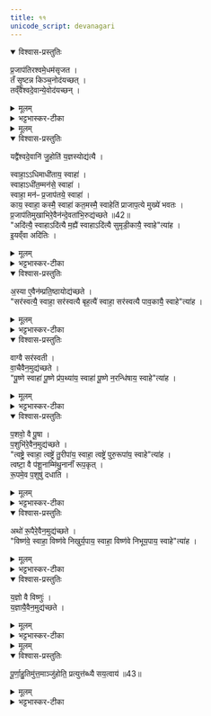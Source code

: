 ```yaml
---
title: ११
unicode_script: devanagari
---
```

<details open><summary>विश्वास-प्रस्तुतिः</summary>

प्र॒जाप॑तिरश्वमे॒धम॑सृजत ।  
तँ सृ॒ष्टन्न किञ्च॒नोद॑यच्छत् ।  
तव्ँवै॑श्वदे॒वान्ये॒वोद॑यच्छन् ।  
</details>

<details><summary>मूलम्</summary>

प्र॒जाप॑तिरश्वमे॒धम॑सृजत ।  
तँ सृ॒ष्टन्न किञ्च॒नोद॑यच्छत् ।  
तव्ँवै॑श्वदे॒वान्ये॒वोद॑यच्छन् ।  
</details>

<details><summary>भट्टभास्कर-टीका</summary>

1प्रजापतिरश्वमेधमित्वादि ॥ उद्यमनं सृष्टस्योद्घारणम् । वैश्वदेवान्येव तं सृष्टं अश्वमेधं उद्यन्तुं अशक्नुवन्, नान्यत्किंचन ।  
</details>


<details><summary>मूलम्</summary>

यद्वै॑श्वदे॒वानि॑ जु॒होति॑ ।  
य॒ज्ञस्योद्य॑त्यै ।  
</details>

<details open><summary>विश्वास-प्रस्तुतिः</summary>

यद्वै॑श्वदे॒वानि॑ जु॒होति॑  य॒ज्ञस्योद्य॑त्यै ।  

स्वाहा॒ऽऽधिमाधी॑ताय॒ स्वाहा॑ ।  
स्वाहाऽधी॑त॒म्मन॑से॒ स्वाहा॑ ।  
स्वाहा॒ मन॑ᳶ प्र॒जाप॑तये॒ स्वाहा॑ ।  
काय॒ स्वाहा॒ कस्मै॒ स्वाहा॑ कत॒मस्मै॒ स्वाहेति॑ प्राजाप॒त्ये मुख्ये॑ भवतः ।  
प्र॒जाप॑तिमुखाभिरे॒वैन॑न्दे॒वता॑भि॒रुद्य॑च्छते ॥42॥  
"अदि॑त्यै॒ स्वाहाऽदि॑त्यै म॒ह्यै॑ स्वाहाऽदि॑त्यै सुमृडी॒कायै॒ स्वाहे"त्या॑ह ।  
इ॒यव्ँवा अदि॑तिः ।  
</details>

<details><summary>मूलम्</summary>

यद्वै॑श्वदे॒वानि॑ जु॒होति॑  य॒ज्ञस्योद्य॑त्यै ।  

स्वाहा॒ऽऽधिमाधी॑ताय॒ स्वाहा॑ ।  
स्वाहाऽधी॑त॒म्मन॑से॒ स्वाहा॑ ।  
स्वाहा॒ मन॑ᳶ प्र॒जाप॑तये॒ स्वाहा॑ ।  
काय॒ स्वाहा॒ कस्मै॒ स्वाहा॑ कत॒मस्मै॒ स्वाहेति॑ प्राजाप॒त्ये मुख्ये॑ भवतः ।  
प्र॒जाप॑तिमुखाभिरे॒वैन॑न्दे॒वता॑भि॒रुद्य॑च्छते ॥42॥  
"अदि॑त्यै॒ स्वाहाऽदि॑त्यै म॒ह्यै॑ स्वाहाऽदि॑त्यै सुमृडी॒कायै॒ स्वाहे"त्या॑ह ।  
इ॒यव्ँवा अदि॑तिः ।  
</details>

<details><summary>भट्टभास्कर-टीका</summary>

यदित्यादि गतम् । प्राजापत्ये प्रजापतिदेवत्ये द्वे त्रिके मुख्ये मुखभवे भवतः । तत्र मन्त्रेष्वाम्नाते अपि पठित्वैवं दर्शयति त्रिकाणि । तत्राधीतादिभिः षड्भिः पदैः अवस्थाभेदेन प्रजापतिरेवोच्यते । तेन प्रजापतिमुखाभिः प्रजापतिप्रभृतिभिः देवताभिः अश्वमेधं उद्यच्छते उद्भूतसामर्थ्यमारभते ॥
</details>

<details open><summary>विश्वास-प्रस्तुतिः</summary>

अ॒स्या ए॒वैन॑म्प्रति॒ष्ठायोद्य॑च्छते ।  
"सर॑स्वत्यै॒ स्वाहा॒ सर॑स्वत्यै बृह॒त्यै॑ स्वाहा॒ सर॑स्वत्यै पाव॒कायै॒ स्वाहे"त्या॑ह ।  
</details>

<details><summary>मूलम्</summary>

अ॒स्या ए॒वैन॑म्प्रति॒ष्ठायोद्य॑च्छते ।  
"सर॑स्वत्यै॒ स्वाहा॒ सर॑स्वत्यै बृह॒त्यै॑ स्वाहा॒ सर॑स्वत्यै पाव॒कायै॒ स्वाहे"त्या॑ह ।  
</details>

<details><summary>भट्टभास्कर-टीका</summary>

2अस्या एवेति ॥ प्रतिष्ठाय प्रतिष्ठालाभेन अस्याः पृथिव्याः एनं अश्वमेधं उद्यच्छते ॥
</details>

<details open><summary>विश्वास-प्रस्तुतिः</summary>

वाग्वै सर॑स्वती ।  
वा॒चैवैन॒मुद्य॑च्छते ।  
"पू॒ष्णे स्वाहा॑ पू॒ष्णे प्र॑प॒थ्या॑य॒ स्वाहा॑ पू॒ष्णे न॒रन्धि॑षाय॒ स्वाहे"त्या॑ह ।  
</details>

<details><summary>मूलम्</summary>

वाग्वै सर॑स्वती ।  
वा॒चैवैन॒मुद्य॑च्छते ।  
"पू॒ष्णे स्वाहा॑ पू॒ष्णे प्र॑प॒थ्या॑य॒ स्वाहा॑ पू॒ष्णे न॒रन्धि॑षाय॒ स्वाहे"त्या॑ह ।  
</details>

<details><summary>भट्टभास्कर-टीका</summary>

3वाग्वा इत्यादि ॥ गतम् ॥
</details>

<details open><summary>विश्वास-प्रस्तुतिः</summary>

प॒शवो॒ वै पू॒षा ।  
प॒शुभि॑रे॒वैन॒मुद्य॑च्छते ।  
"त्वष्ट्रे॒ स्वाहा॒ त्वष्ट्रे॑ तु॒रीपा॑य॒ स्वाहा॒ त्वष्ट्रे॑ पुरु॒रूपा॑य॒ स्वाहे"त्या॑ह ।  
त्वष्टा॒ वै प॑शू॒नाम्मि॑थु॒नानाँ॑ रूप॒कृत् ।  
रू॒पमे॒व प॒शुषु॑ दधाति ।  
</details>

<details><summary>मूलम्</summary>

प॒शवो॒ वै पू॒षा ।  
प॒शुभि॑रे॒वैन॒मुद्य॑च्छते ।  
"त्वष्ट्रे॒ स्वाहा॒ त्वष्ट्रे॑ तु॒रीपा॑य॒ स्वाहा॒ त्वष्ट्रे॑ पुरु॒रूपा॑य॒ स्वाहे"त्या॑ह ।  
त्वष्टा॒ वै प॑शू॒नाम्मि॑थु॒नानाँ॑ रूप॒कृत् ।  
रू॒पमे॒व प॒शुषु॑ दधाति ।  
</details>

<details><summary>भट्टभास्कर-टीका</summary>

4पशवो वै पूषेति ॥ तत्सिद्धिहेतुत्वात् ॥
</details>

<details open><summary>विश्वास-प्रस्तुतिः</summary>

अथो॑ रू॒पैरे॒वैन॒मुद्य॑च्छते ।  
"विष्ण॑वे॒ स्वाहा॒ विष्ण॑वे निखुर्य॒पाय॒ स्वाहा॒ विष्ण॑वे निभूय॒पाय॒ स्वाहे"त्या॑ह ।  
</details>

<details><summary>मूलम्</summary>

अथो॑ रू॒पैरे॒वैन॒मुद्य॑च्छते ।  
"विष्ण॑वे॒ स्वाहा॒ विष्ण॑वे निखुर्य॒पाय॒ स्वाहा॒ विष्ण॑वे निभूय॒पाय॒ स्वाहे"त्या॑ह ।  
</details>

<details><summary>भट्टभास्कर-टीका</summary>

5रूपैरिति ॥ प्रशस्ता गुणा रूपाणि ॥
</details>

<details open><summary>विश्वास-प्रस्तुतिः</summary>

य॒ज्ञो वै विष्णुः॑ ।  
य॒ज्ञायै॒वैन॒मुद्य॑च्छते ।  
</details>

<details><summary>मूलम्</summary>

य॒ज्ञो वै विष्णुः॑ ।  
य॒ज्ञायै॒वैन॒मुद्य॑च्छते ।  
</details>

<details><summary>भट्टभास्कर-टीका</summary>

6यज्ञो वा इति ॥ सर्वयज्ञाधारत्वात् ताच्छब्द्यम् । यज्ञाय सर्वयज्ञाधाराय यज्ञं इष्टं प्राप्तुं अश्वमेधं उद्यच्छते ॥
</details>


<details><summary>मूलम्</summary>

पू॒र्णा॒हु॒तिमु॑त्त॒माञ्जु॑होति ।  
प्रत्युत्त॑ब्ध्यै सय॒त्वाय॑ ॥43॥
</details>

<details open><summary>विश्वास-प्रस्तुतिः</summary>

पू॒र्णा॒हु॒तिमु॑त्त॒माञ्जु॑होति॒ प्रत्युत्त॑ब्ध्यै सय॒त्वाय॑ ॥43॥  
</details>

<details><summary>मूलम्</summary>

पू॒र्णा॒हु॒तिमु॑त्त॒माञ्जु॑होति॒ प्रत्युत्त॑ब्ध्यै सय॒त्वाय॑ ॥43॥  
</details>

<details><summary>भट्टभास्कर-टीका</summary>

7पूर्णाहुतिः उत्तमा उद्यतस्य यज्ञस्य प्रत्युत्तब्ध्यै प्रत्युत्तम्भनाय भवति, सयत्वाय च भवति । षिञ् बन्धने । उत्तम्भनदण्डाग्रं सयः येन गृहीतमाधेयं न पतति ॥



इति तैत्तिरीये ब्राह्मणे तृतीयेऽष्टके अष्टमप्रपाठके एकादशोऽनुवाकः ॥  

</details>


